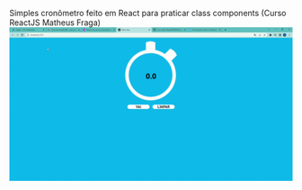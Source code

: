 Simples cronômetro feito em React para praticar class components (Curso ReactJS Matheus Fraga)
![](https://github.com/JohnJohnNB/Cronometro-React/blob/master/preview.gif)
